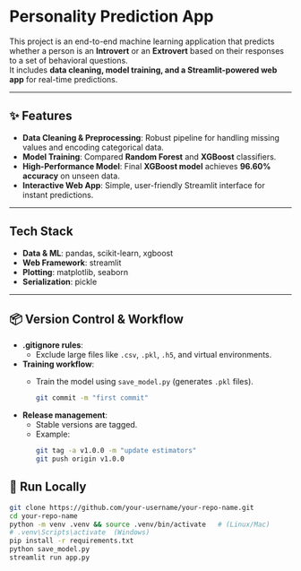 # Personality Prediction App

This project is an end-to-end machine learning application that predicts whether a person is an **Introvert** or an **Extrovert** based on their responses to a set of behavioral questions.  
It includes **data cleaning, model training, and a Streamlit-powered web app** for real-time predictions.  

---

## ✨ Features
- **Data Cleaning & Preprocessing**: Robust pipeline for handling missing values and encoding categorical data.  
- **Model Training**: Compared **Random Forest** and **XGBoost** classifiers.  
- **High-Performance Model**: Final **XGBoost model** achieves **96.60% accuracy** on unseen data.  
- **Interactive Web App**: Simple, user-friendly Streamlit interface for instant predictions.  

---

##  Tech Stack
- **Data & ML**: pandas, scikit-learn, xgboost  
- **Web Framework**: streamlit  
- **Plotting**: matplotlib, seaborn  
- **Serialization**: pickle  

---

## 📦 Version Control & Workflow
- **.gitignore rules**:  
  - Exclude large files like `.csv`, `.pkl`, `.h5`, and virtual environments.  
- **Training workflow**:  
  - Train the model using `save_model.py` (generates `.pkl` files).  
 
   
    ```bash
    git commit -m "first commit"
    ```
- **Release management**:  
  - Stable versions are tagged.  
  - Example:  
    ```bash
    git tag -a v1.0.0 -m "update estimators"
    git push origin v1.0.0
## 🚀 Run Locally  

```bash
git clone https://github.com/your-username/your-repo-name.git
cd your-repo-name
python -m venv .venv && source .venv/bin/activate   # (Linux/Mac)  
# .venv\Scripts\activate  (Windows)
pip install -r requirements.txt
python save_model.py
streamlit run app.py
